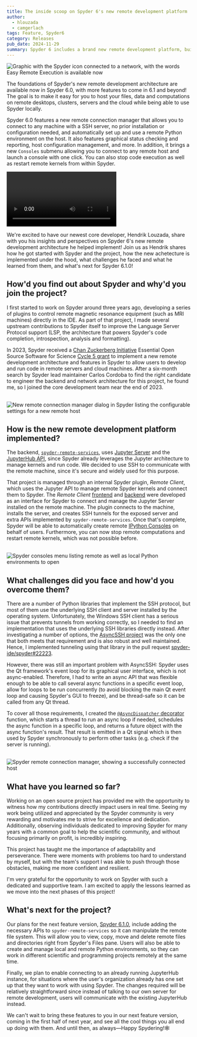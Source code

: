 ```yaml
---
title: The inside scoop on Spyder 6's new remote development platform
author:
  - hlouzada
  - camgerlach
tags: Feature, Spyder6
category: Releases
pub_date: 2024-11-29
summary: Spyder 6 includes a brand new remote development platform, building the foundations for enabling Spyder to easily leverage the power and data of remote desktops, servers, clusters and the cloud from anywhere! Hendrik Louzada, the lead developer behind this new backend, shares the details on how it all works, how he implemented it and his experiences doing so, and what's next for remote development in Spyder 6.1!
---
```


![Graphic with the Spyder icon connected to a network, with the words Easy Remote Execution is available now](hero.png)

The foundations of Spyder's new remote development architecture are available now in Spyder 6.0, with more features to come in 6.1 and beyond!
The goal is to make it easy for you to host your files, data and computations on remote desktops, clusters, servers and the cloud while being able to use Spyder locally.

Spyder 6.0 features a new remote connection manager that allows you to connect to any machine with a SSH server, no prior installation or configuration needed, and automatically set up and use a remote Python environment  on the host.
It also features graphical status checking and reporting, host configuration management, and more.
In addition, it brings a new `Consoles` submenu allowing you to connect to any remote host and launch a console with one click.
You can also stop code execution as well as restart remote kernels from within Spyder.

<video controls>
  <source src="remote-console-demo.mp4" type="video/mp4">
  <track kind="captions">
</video>

We're excited to have our newest core developer, Hendrik Louzada, share with you his insights and perspectives on Spyder 6's new remote development architecture he helped implement!
Join us as Hendrik shares how he got started with Spyder and the project, how the new achetecture is implemented under the hood, what challenges he faced and what he learned from them, and what's next for Spyder 6.1.0!


## How'd you find out about Spyder and why'd you join the project?

I first started to work on Spyder around three years ago, developing a series of plugins to control remote magnetic resonance equipment (such as MRI machines) directly in the IDE.
As part of that project, I made several upstream contributions to Spyder itself to improve the Language Server Protocol support (LSP, the architecture that powers Spyder's code completion, introspection, analysis and formatting).

In 2023, Spyder received a [Chan Zuckerberg Initiative](https://chanzuckerberg.com/) Essential Open Source Software for Science [Cycle 5 grant](https://chanzuckerberg.com/eoss/proposals/enhancing-spyder-ide-remote-support-for-scientific-research-in-python/) to implement a new remote development architecture and features in Spyder to allow users to develop and run code in remote servers and cloud machines.
After a six-month search by Spyder lead maintainer Carlos Cordoba to find the right candidate to engineer the backend and network architecture for this project, he found me, so I joined the core development team near the end of 2023.<br><br>


![New remote connection manager dialog in Spyder listing the configurable settings for a new remote host](remote-connection-manager-new.png "Spyder's new remote connection manager lists the configurable SSH settings for creating a remote host")

## How is the new remote development platform implemented?

The backend, [`spyder-remote-services`](https://github.com/spyder-ide/spyder-remote-services), uses [Jupyter Server](https://jupyter-server.readthedocs.io/) and the [JupyterHub API](https://jupyterhub.readthedocs.io/en/stable/reference/rest-api.html), since Spyder already leverages the Jupyter architecture to manage kernels and run code.
We decided to use SSH to communicate with the remote machine, since it's secure and widely used for this purpose.

That project is managed through an internal Spyder plugin, *Remote Client*, which uses the Jupyter API to manage remote Spyder kernels and connect them to Spyder.
The *Remote Client* [frontend](https://github.com/spyder-ide/spyder/pull/22079) and [backend](https://github.com/spyder-ide/spyder/pull/21757) were developed as an interface for Spyder to connect and manage the Jupyter Server installed on the remote machine.
The plugin connects to the machine, installs the server, and creates SSH tunnels for the exposed server and extra APIs implemented by `spyder-remote-services`.
Once that's complete, Spyder will be able to automatically create remote [IPython Consoles](https://docs.spyder-ide.org/current/panes/ipythonconsole.html) on behalf of users.
Furthermore, you can now stop remote computations and restart remote kernels, which was not possible before.<br><br>


![Spyder consoles menu listing remote as well as local Python environments to open](remote-console-menu.png "Spyder's Consoles menu now has a new submenu allowing one-click launch of consoles on remote hosts")

## What challenges did you face and how'd you overcome them?

There are a number of Python libraries that implement the SSH protocol, but most of them use the underlying SSH client and server installed by the operating system.
Unfortunately, the Windows SSH client has a serious issue that prevents tunnels from working correctly, so I needed to find an implementation that uses the underlying SSH libraries directly instead.
After investigating a number of options, the [AsyncSSH project](https://github.com/ronf/asyncssh) was the only one that both meets that requirement and is also robust and well maintained.
Hence, I implemented tunneling using that library in the pull request [spyder-ide/spyder#22223](https://github.com/spyder-ide/spyder/pull/22223).

However, there was still an important problem with AsyncSSH: Spyder uses the Qt framework's event loop for its graphical user interface, which is not async-enabled.
Therefore, I had to write an async API that was flexible enough to be able to call several async functions in a specific event loop, allow for loops to be run concurrently (to avoid blocking the main Qt event loop and causing Spyder's GUI to freeze), and be thread-safe so it can be called from any Qt thread.

To cover all those requirements, I created the [`@AsyncDispatcher` decorator](https://github.com/spyder-ide/spyder/blob/v6.0.0/spyder/api/asyncdispatcher.py#L39) function, which starts a thread to run an async loop if needed, schedules the async function in a specific loop, and returns a future object with the async function's result.
That result is emitted in a Qt signal which is then used by Spyder synchronously to perform other tasks (e.g. check if the server is running).<br><br>


![Spyder remote connection manager, showing a successfully connected host](remote-connection-manager-status.png "The new remote connection manager shows detailed connection and status information for remote hosts")

## What have you learned so far?

Working on an open source project has provided me with the opportunity to witness how my contributions directly impact users in real time.
Seeing my work being utilized and appreciated by the Spyder community is very rewarding and motivates me to strive for excellence and dedication.
Additionally, observing individuals dedicated to improving Spyder for many years with a common goal to help the scientific community, and without focusing primarily on profit, is incredibly inspiring.

This project has taught me the importance of adaptability and perseverance.
There were moments with problems too hard to understand by myself, but with the team's support I was able to push through those obstacles, making me more confident and resilient.

I'm very grateful for the opportunity to work on Spyder with such a dedicated and supportive team.
I am excited to apply the lessons learned as we move into the next phases of this project!


## What's next for the project?

Our plans for the next feature version, [Spyder 6.1.0](https://github.com/spyder-ide/spyder/milestone/134), include adding the necessary APIs to `spyder-remote-services` so it can manipulate the remote file system.
This will allow you to view, copy, move and delete remote files and directories right from Spyder's Files pane.
Users will also be able to create and manage local and remote Python environments, so they can work in different scientific and programming projects remotely at the same time.

Finally, we plan to enable connecting to an already running JupyterHub instance, for situations where the user's organization already has one set up that they want to work with using Spyder.
The changes required will be relatively straightforward since instead of talking to our own server for remote development, users will communicate with the existing JupyterHub instead.

We can't wait to bring these features to you in our next feature version, coming in the first half of next year, and see all the cool things you all end up doing with them.
And until then, as always—Happy Spydering!🕸️
